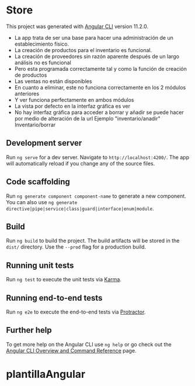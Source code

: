 # Store

This project was generated with [Angular CLI](https://github.com/angular/angular-cli) version 11.2.0.

- La app trata de ser una base para hacer una administración de un establecimiento físico.
- La creación de productos para el inventario es funcional.
- La creación de proveedores sin razón aparente después de un largo análisis no es funcional
- Pero esta programada correctamente tal y como la función de creación de productos
- Las ventas no están disponibles
- En cuanto a eliminar, este no funciona correctamente en los 2 módulos anteriores
- Y ver funciona perfectamente en ambos módulos
- La vista por defecto en la interfaz gráfica es ver
- No hay interfaz gráfica para acceder a borrar y añadir se puede hacer por medio de alteración de la url
	Ejemplo "inventario/anadir"
	Inventario/borrar


## Development server

Run `ng serve` for a dev server. Navigate to `http://localhost:4200/`. The app will automatically reload if you change any of the source files.

## Code scaffolding

Run `ng generate component component-name` to generate a new component. You can also use `ng generate directive|pipe|service|class|guard|interface|enum|module`.

## Build

Run `ng build` to build the project. The build artifacts will be stored in the `dist/` directory. Use the `--prod` flag for a production build.

## Running unit tests

Run `ng test` to execute the unit tests via [Karma](https://karma-runner.github.io).

## Running end-to-end tests

Run `ng e2e` to execute the end-to-end tests via [Protractor](http://www.protractortest.org/).

## Further help

To get more help on the Angular CLI use `ng help` or go check out the [Angular CLI Overview and Command Reference](https://angular.io/cli) page.
# plantillaAngular
